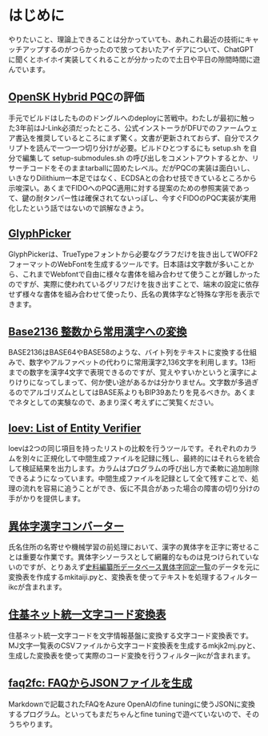 # はじめに

やりたいこと、理論上できることは分かっていても、あれこれ最近の技術にキャッチアップするのがつらかったので放っておいたアイデアについて、ChatGPTに聞くとホイホイ実装してくれることが分かったので土日や平日の隙間時間に遊んでいます。

## [OpenSK Hybrid PQC](https://github.com/google/OpenSK/releases/tag/hybrid-pqc)の評価

手元でビルドはしたもののドングルへのdeployに苦戦中。わたしが最初に触った3年前はJ-Link必須だったところ、公式インストーラがDFUでのファームウェア書込を推奨しているところにまず驚く。文書が更新されておらず、自分でスクリプトを読んで一つ一つ切り分けが必要。ビルドひとつするにも setup.sh を自分で編集して setup-submodules.sh の呼び出しをコメントアウトするとか、リサーチコードをそのままtarballに固めたレベル。だがPQCの実装は面白いし、いきなりDilithium一本足ではなく、ECDSAとの合わせ技できているところから示唆深い。あくまでFIDOへのPQC適用に対する提案のための参照実装であって、鍵の耐タンパー性は確保されてないっぽし、今すぐFIDOのPQC実装が実用化したという話ではないので誤解なきよう。

## [GlyphPicker](https://masanork.github.io/GlyphPicker/)

GlyphPickerは、TrueTypeフォントから必要なグラフだけを抜き出してWOFF2フォーマットのWebFontを生成するツールです。日本語は文字数が多いことから、これまでWebfontで自由に様々な書体を組み合わせて使うことが難しかったのですが、実際に使われているグリフだけを抜き出すことで、端末の設定に依存せず様々な書体を組み合わせて使ったり、氏名の異体字など特殊な字形を表示できます。

## [Base2136 整数から常用漢字への変換](https://github.com/masanork/bs2136)

BASE2136はBASE64やBASE58のような、バイト列をテキストに変換する仕組みで、数字やアルファベットの代わりに常用漢字2,136文字を利用します。13桁までの数字を漢字4文字で表現できるのですが、覚えやすいかというと漢字によりけりになってしまって、何か使い途があるかは分かりません。文字数が多過ぎるのでアルゴリズムとしてはBASE系よりもBIP39あたりを見るべきか。あくまでネタとしての実験なので、あまり深く考えずにご笑覧ください。

## [loev: List of Entity Verifier](https://github.com/masanork/loev)

loevは2つの同じ項目を持ったリストの比較を行うツールです。それぞれのカラムを別々に正規化して中間生成ファイルを記録に残し、最終的にはそれらを統合して検証結果を出力します。カラムはプログラムの呼び出し方で柔軟に追加削除できるようになっています。中間生成ファイルを記録として全て残すことで、処理の流れを容易に追うことができ、仮に不具合があった場合の障害の切り分けの手がかりを提供します。

## [異体字漢字コンバーター](https://github.com/masanork/ikc)

氏名住所の名寄せや機械学習の前処理において、漢字の異体字を正字に寄せることは重要な作業です。異体字シソーラスとして網羅的なものは見つけられていないのですが、とりあえず[史料編纂所データベース異体字同定一覧](https://wwwap.hi.u-tokyo.ac.jp/ships/itaiji_list.jsp)のデータを元に変換表を作成するmkitaiji.pyと、変換表を使ってテキストを処理するフィルターikcが含まれます。

## [住基ネット統一文字コード変換表](https://github.com/masanork/jkc)

住基ネット統一文字コードを文字情報基盤に変換する文字コード変換表です。MJ文字一覧表のCSVファイルから文字コード変換表を生成するmkjk2mj.pyと、生成した変換表を使って実際のコード変換を行うフィルターjkcが含まれます。

## [faq2fc: FAQからJSONファイルを生成](https://github.com/masanork/faq2fc)

Markdownで記載されたFAQをAzure OpenAIのfine tuningに使うJSONに変換するプログラム。といってもまだちゃんとfine tuningで遊べていないので、そのうちやります。
